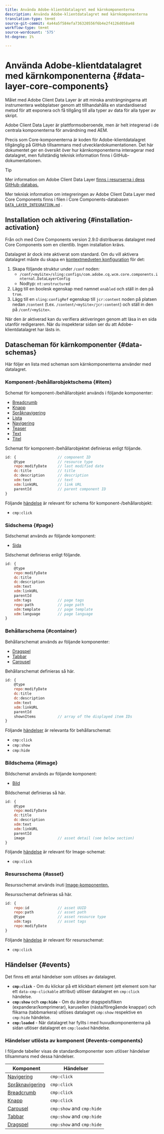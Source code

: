 ```yaml
---
title: Använda Adobe-klientdatalagret med kärnkomponenterna
description: Använda Adobe-klientdatalagret med kärnkomponenterna
translation-type: tm+mt
source-git-commit: 4a44a5f584efa736320556f6b4e2f4126d058a48
workflow-type: tm+mt
source-wordcount: '575'
ht-degree: 1%

---
```



# Använda Adobe-klientdatalagret med kärnkomponenterna {#data-layer-core-components}

Målet med Adobe Client Data Layer är att minska ansträngningarna att instrumentera webbplatser genom att tillhandahålla en standardiserad metod för att exponera och få tillgång till alla typer av data för alla typer av skript.

Adobe Client Data Layer är plattformsoberoende, men är helt integrerad i de centrala komponenterna för användning med AEM.

Precis som Core-komponenterna är koden för Adobe-klientdatalagret tillgänglig på GitHub tillsammans med utvecklardokumentationen. Det här dokumentet ger en översikt över hur kärnkomponenterna interagerar med datalagret, men fullständig teknisk information finns i GitHub-dokumentationen.

>[!TIP]
>
>Mer information om Adobe Client Data Layer [finns i resurserna i dess GitHub-databas.](https://github.com/adobe/adobe-client-data-layer)
>
>Mer teknisk information om integreringen av Adobe Client Data Layer med Core Components finns i filen i Core Components-databasen [`DATA_LAYER_INTEGRATION.md`](https://github.com/adobe/aem-core-wcm-components/blob/master/DATA_LAYER_INTEGRATION.md) .

## Installation och aktivering {#installation-activation}

Från och med Core Components version 2.9.0 distribueras datalagret med Core Components som en clientlib. Ingen installation krävs.

Datalagret är dock inte aktiverat som standard. Om du vill aktivera datalagret måste du skapa en [kontextmedveten konfiguration](/help/developing/context-aware-configs.md) för det:

1. Skapa följande struktur under `/conf` noden:
   * `/conf/<mySite>/sling:configs/com.adobe.cq.wcm.core.components.internal.DataLayerConfig`
   * Nodtyp: `nt:unstructured`
1. Lägg till en boolesk egenskap med namnet `enabled` och ställ in den på `true`.
1. Lägg till en `sling:configRef` egenskap till `jcr:content` noden på platsen nedan `/content` (t.ex. `/content/<mySite>/jcr:content`) och ställ in den på `/conf/<mySite>`.

När den är aktiverad kan du verifiera aktiveringen genom att läsa in en sida utanför redigeraren. När du inspekterar sidan ser du att Adobe-klientdatalagret har lästs in.

## Datascheman för kärnkomponenter {#data-schemas}

Här följer en lista med scheman som kärnkomponenterna använder med datalagret.

### Komponent-/behållarobjektschema {#item}

Schemat för komponent-/behållarobjekt används i följande komponenter:

* [Breadcrumb](/help/components/breadcrumb.md)
* [Knapp](/help/components/button.md)
* [Språknavigering](/help/components/language-navigation.md)
* [Lista](/help/components/list.md)
* [Navigering](/help/components/navigation.md)
* [Teaser](/help/components/teaser.md)
* [Text](/help/components/text.md)
* [Titel](/help/components/title.md)

Schemat för komponent-/behållarobjektet definieras enligt följande.

```javascript
id: {                   // component ID
    @type               // resource type
    repo:modifyDate     // last modified date
    dc:title            // title
    dc:description      // description
    xdm:text            // text
    xdm:linkURL         // link URL
    parentId            // parent component ID
}
```

Följande [händelse](#events) är relevant för schema för komponent-/behållarobjekt:

* `cmp:click`

### Sidschema {#page}

Sidschemat används av följande komponent:

* [Sida](/help/components/page.md)

Sidschemat definieras enligt följande.

```javascript
id: {
    @type
    repo:modifyDate
    dc:title
    dc:description
    xdm:text
    xdm:linkURL
    parentId
    xdm:tags            // page tags
    repo:path           // page path
    xdm:template        // page template
    xdm:language        // page language
}
```

### Behållarschema {#container}

Behållarschemat används av följande komponenter:

* [Dragspel](/help/components/accordion.md)
* [Tabbar](/help/components/tabs.md)
* [Carousel](/help/components/carousel.md)

Behållarschemat definieras så här.

```javascript
id: {
    @type
    repo:modifyDate
    dc:title
    dc:description
    xdm:text
    xdm:linkURL
    parentId
    shownItems          // array of the displayed item IDs
}
```

Följande [händelser](#events) är relevanta för behållarschemat:

* `cmp:click`
* `cmp:show`
* `cmp:hide`

### Bildschema {#image}

Bildschemat används av följande komponent:

* [Bild](/help/components/image.md)

Bildschemat definieras så här.

```javascript
id: {
    @type
    repo:modifyDate
    dc:title
    dc:description
    xdm:text
    xdm:linkURL
    parentId
    image               // asset detail (see below section)
}
```

Följande [händelse](#events) är relevant för Image-schemat:

* `cmp:click`

### Resursschema {#asset}

Resursschemat används inuti [Image-komponenten.](/help/components/image.md)

Resursschemat definieras så här.

```javascript
id: {
    repo:id             // asset UUID
    repo:path           // asset path
    @type               // asset resource type
    xdm:tags            // asset tags
    repo:modifyDate
}
```

Följande [händelse](#events) är relevant för resursschemat:

* `cmp:click`

## Händelser {#events}

Det finns ett antal händelser som utlöses av datalagret.

* **`cmp:click`** - Om du klickar på ett klickbart element (ett element som har ett `data-cmp-clickable` attribut) utlöser datalagret en `cmp:click` händelse.
* **`cmp:show`** och **`cmp:hide`** - Om du ändrar dragspelsfliken (expanderar/komprimerar), karusellen (nästa/föregående knappar) och flikarna (tabbmarkera) utlöses datalagret `cmp:show` respektive en `cmp:hide` händelse.
* **`cmp:loaded`** - När datalagret har fyllts i med huvudkomponenterna på sidan utlöser datalagret en `cmp:loaded` händelse.

### Händelser utlösta av komponent {#events-components}

I följande tabeller visas de standardkomponenter som utlöser händelser tillsammans med dessa händelser.

| Komponent | Händelser |
|---|---|
| [Navigering](/help/components/navigation.md) | `cmp:click` |
| [Språknavigering](/help/components/language-navigation.md) | `cmp:click` |
| [Breadcrumb](/help/components/breadcrumb.md) | `cmp:click` |
| [Knapp](/help/components/button.md) | `cmp:click` |
| [Carousel](/help/components/carousel.md) | `cmp:show` and `cmp:hide` |
| [Tabbar](/help/components/tabs.md) | `cmp:show` and `cmp:hide` |
| [Dragspel](/help/components/accordion.md) | `cmp:show` and `cmp:hide` |
